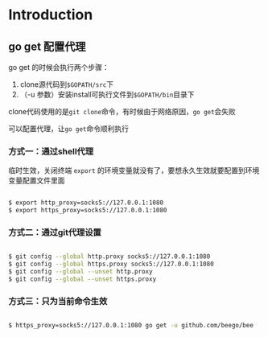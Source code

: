 # Introduction



## go get 配置代理

go get 的时候会执行两个步骤：

1. clone源代码到`$GOPATH/src`下
2. （-u 参数）安装install可执行文件到`$GOPATH/bin`目录下

clone代码使用的是`git clone`命令，有时候由于网络原因，`go get`会失败

可以配置代理，让`go get`命令顺利执行

### 方式一：通过shell代理

临时生效，关闭终端 `export` 的环境变量就没有了，要想永久生效就要配置到环境变量配置文件里面

```bash

$ export http_proxy=socks5://127.0.0.1:1080
$ export https_proxy=socks5://127.0.0.1:1080

```

### 方式二：通过git代理设置

```bash

$ git config --global http.proxy socks5://127.0.0.1:1080
$ git config --global https.proxy socks5://127.0.0.1:1080
$ git config --global --unset http.proxy
$ git config --global --unset https.proxy


```

### 方式三：只为当前命令生效

```bash

$ https_proxy=socks5://127.0.0.1:1080 go get -u github.com/beego/bee

```



